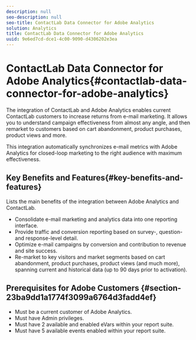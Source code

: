 ```yaml
---
description: null
seo-description: null
seo-title: ContactLab Data Connector for Adobe Analytics
solution: Analytics
title: ContactLab Data Connector for Adobe Analytics
uuid: 9e6ed7cd-dce1-4c00-9090-d4306202e3ea
---
```


# ContactLab Data Connector for Adobe Analytics{#contactlab-data-connector-for-adobe-analytics}

The integration of ContactLab and Adobe Analytics enables current ContactLab customers to increase returns from e-mail marketing. It allows you to understand campaign effectiveness from almost any angle, and then remarket to customers based on cart abandonment, product purchases, product views and more.

This integration automatically synchronizes e-mail metrics with Adobe Analytics for closed-loop marketing to the right audience with maximum effectiveness.

## Key Benefits and Features{#key-benefits-and-features}

Lists the main benefits of the integration between Adobe Analytics and ContactLab.

* Consolidate e-mail marketing and analytics data into one reporting interface.
* Provide traffic and conversion reporting based on survey-, question- and response-level detail.
* Optimize e-mail campaigns by conversion and contribution to revenue and site success.
* Re-market to key visitors and market segments based on cart abandonment, product purchases, product views (and much more), spanning current and historical data (up to 90 days prior to activation).

## Prerequisites for Adobe Customers {#section-23ba9dd1a1774f3099a6764d3fadd4ef}

* Must be a current customer of Adobe Analytics.
* Must have Admin privileges.
* Must have 2 available and enabled eVars within your report suite.
* Must have 5 available events enabled within your report suite.
